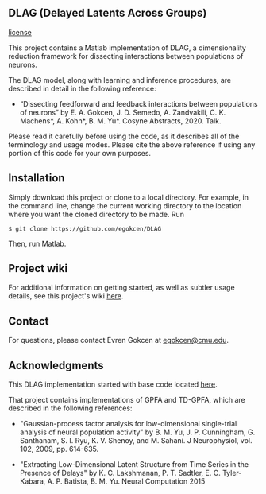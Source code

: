 ## DLAG (Delayed Latents Across Groups)

[license](LICENSE.md)

This project contains a Matlab implementation of DLAG, a dimensionality reduction framework for dissecting interactions between populations of neurons.

The DLAG model, along with learning and inference procedures, are described in
detail in the following reference:

- “Dissecting feedforward and feedback interactions between populations of
neurons”
by E. A. Gokcen, J. D. Semedo, A. Zandvakili, C. K. Machens*, A. Kohn*,
B. M. Yu*. Cosyne Abstracts, 2020. Talk.

Please read it carefully before using the code, as it describes all of the
terminology and usage modes. Please cite the above reference if using any
portion of this code for your own purposes.

## Installation

Simply download this project or clone to a local directory. For example, in the command line, change the current working directory to the location where you want the cloned directory to be made. Run
```
$ git clone https://github.com/egokcen/DLAG
```
Then, run Matlab.

## Project wiki

For additional information on getting started, as well as subtler usage details, see this project's wiki [here](https://github.com/egokcen/DLAG/wiki).

## Contact
For questions, please contact Evren Gokcen at egokcen@cmu.edu. 

## Acknowledgments

This DLAG implementation started with base code located [here](https://github.com/karts25/NeuralTraj).

That project contains implementations of GPFA and TD-GPFA, which are described in
the following references:

- "Gaussian-process factor analysis for low-dimensional single-trial analysis of
neural population activity"
by B. M. Yu, J. P. Cunningham, G. Santhanam, S. I. Ryu, K. V. Shenoy,
and M. Sahani. J Neurophysiol, vol. 102, 2009, pp. 614-635.

- "Extracting Low-Dimensional Latent Structure from Time Series in the Presence
of Delays"
by K. C. Lakshmanan, P. T. Sadtler, E. C. Tyler-Kabara, A. P. Batista, B. M. Yu.
Neural Computation 2015
